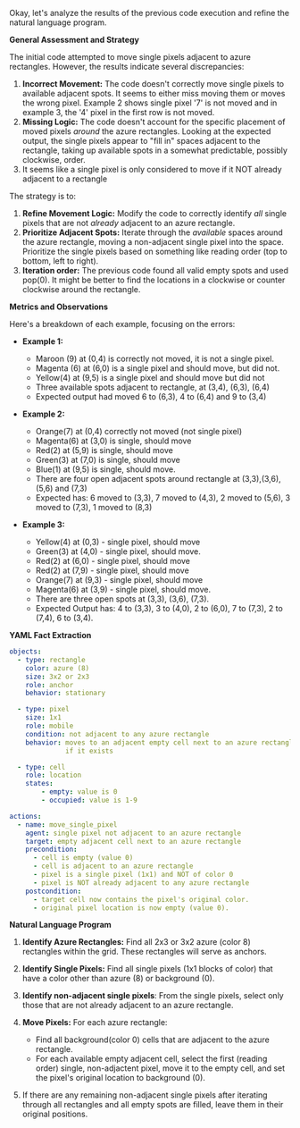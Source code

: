 Okay, let's analyze the results of the previous code execution and refine the natural language program.

**General Assessment and Strategy**

The initial code attempted to move single pixels adjacent to azure rectangles. However, the results indicate several discrepancies:

1.  **Incorrect Movement:** The code doesn't correctly move single pixels to available adjacent spots. It seems to either miss moving them or moves the wrong pixel. Example 2 shows single pixel '7' is not moved and in example 3, the '4' pixel in the first row is not moved.
2.  **Missing Logic:** The code doesn't account for the specific placement of moved pixels *around* the azure rectangles. Looking at the expected output, the single pixels appear to "fill in" spaces adjacent to the rectangle, taking up available spots in a somewhat predictable, possibly clockwise, order.
3. It seems like a single pixel is only considered to move if it NOT already adjacent to a rectangle

The strategy is to:

1.  **Refine Movement Logic:** Modify the code to correctly identify *all* single pixels that are not *already* adjacent to an azure rectangle.
2.  **Prioritize Adjacent Spots:** Iterate through the *available* spaces around the azure rectangle, moving a non-adjacent single pixel into the space. Prioritize the single pixels based on something like reading order (top to bottom, left to right).
3. **Iteration order:** The previous code found all valid empty spots and used pop(0). It might be better to find the locations in a clockwise or counter clockwise around the rectangle.

**Metrics and Observations**

Here's a breakdown of each example, focusing on the errors:

*   **Example 1:**
    *   Maroon (9) at (0,4) is correctly not moved, it is not a single pixel.
    *   Magenta (6) at (6,0) is a single pixel and should move, but did not.
    *   Yellow(4) at (9,5) is a single pixel and should move but did not
    *   Three available spots adjacent to rectangle, at (3,4), (6,3), (6,4)
    *   Expected output had moved 6 to (6,3), 4 to (6,4) and 9 to (3,4)

*   **Example 2:**
    *   Orange(7) at (0,4) correctly not moved (not single pixel)
    *   Magenta(6) at (3,0) is single, should move
    *   Red(2) at (5,9) is single, should move
    *   Green(3) at (7,0) is single, should move
    *   Blue(1) at (9,5) is single, should move.
    *  There are four open adjacent spots around rectangle at (3,3),(3,6), (5,6) and (7,3)
    *  Expected has: 6 moved to (3,3), 7 moved to (4,3), 2 moved to (5,6), 3 moved to (7,3), 1 moved to (8,3)

*   **Example 3:**
    * Yellow(4) at (0,3) - single pixel, should move
    * Green(3) at (4,0) - single pixel, should move.
    * Red(2) at (6,0) - single pixel, should move
    * Red(2) at (7,9) - single pixel, should move
    * Orange(7) at (9,3) - single pixel, should move
    * Magenta(6) at (3,9) - single pixel, should move.
    *  There are three open spots at (3,3), (3,6), (7,3).
    *  Expected Output has: 4 to (3,3), 3 to (4,0), 2 to (6,0), 7 to (7,3), 2 to (7,4), 6 to (3,4).

**YAML Fact Extraction**


```yaml
objects:
  - type: rectangle
    color: azure (8)
    size: 3x2 or 2x3
    role: anchor
    behavior: stationary

  - type: pixel
    size: 1x1
    role: mobile
    condition: not adjacent to any azure rectangle
    behavior: moves to an adjacent empty cell next to an azure rectangle
              if it exists

  - type: cell
    role: location
    states:
        - empty: value is 0
        - occupied: value is 1-9

actions:
  - name: move_single_pixel
    agent: single pixel not adjacent to an azure rectangle
    target: empty adjacent cell next to an azure rectangle
    precondition:
      - cell is empty (value 0)
      - cell is adjacent to an azure rectangle
      - pixel is a single pixel (1x1) and NOT of color 0
      - pixel is NOT already adjacent to any azure rectangle
    postcondition:
      - target cell now contains the pixel's original color.
      - original pixel location is now empty (value 0).
```


**Natural Language Program**

1.  **Identify Azure Rectangles:** Find all 2x3 or 3x2 azure (color 8) rectangles within the grid. These rectangles will serve as anchors.

2.  **Identify Single Pixels:** Find all single pixels (1x1 blocks of color) that have a color other than azure (8) or background (0).

3. **Identify non-adjacent single pixels**: From the single pixels, select only those that are not already adjacent to an azure rectangle.

4.  **Move Pixels:** For each azure rectangle:
     - Find all background(color 0) cells that are adjacent to the azure rectangle.
     - For each available empty adjacent cell, select the first (reading order) single, non-adjactent pixel, move it to the empty cell, and set the pixel's original location to background (0).

5. If there are any remaining non-adjacent single pixels after iterating through all rectangles and all empty spots are filled, leave them in their original positions.
